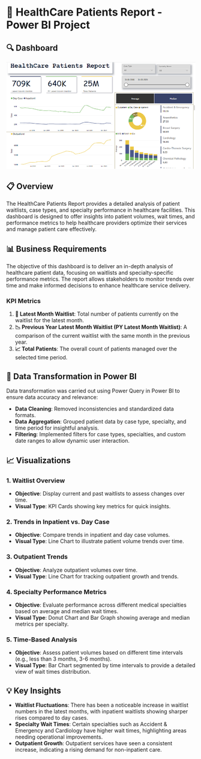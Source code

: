 # 🏥 HealthCare Patients Report - Power BI Project

## 🔍 Dashboard
![Dashboard Preview](https://github.com/muskaanagg20/Healthcare-Analysis-PowerBI/blob/main/Healthcare%20analysis.PNG)

## 📋 Overview
The HealthCare Patients Report provides a detailed analysis of patient waitlists, case types, and specialty performance in healthcare facilities. This dashboard is designed to offer insights into patient volumes, wait times, and performance metrics to help healthcare providers optimize their services and manage patient care effectively.

## 📊 Business Requirements
The objective of this dashboard is to deliver an in-depth analysis of healthcare patient data, focusing on waitlists and specialty-specific performance metrics. The report allows stakeholders to monitor trends over time and make informed decisions to enhance healthcare service delivery.

### KPI Metrics
1. **🧾 Latest Month Waitlist**: Total number of patients currently on the waitlist for the latest month.
2. **📉 Previous Year Latest Month Waitlist (PY Latest Month Waitlist)**: A comparison of the current waitlist with the same month in the previous year.
3. **📈 Total Patients**: The overall count of patients managed over the selected time period.

## 🔄 Data Transformation in Power BI
Data transformation was carried out using Power Query in Power BI to ensure data accuracy and relevance:
- **Data Cleaning**: Removed inconsistencies and standardized data formats.
- **Data Aggregation**: Grouped patient data by case type, specialty, and time period for insightful analysis.
- **Filtering**: Implemented filters for case types, specialties, and custom date ranges to allow dynamic user interaction.

## 📈 Visualizations
### 1. **Waitlist Overview**
   - **Objective**: Display current and past waitlists to assess changes over time.
   - **Visual Type**: KPI Cards showing key metrics for quick insights.

### 2. **Trends in Inpatient vs. Day Case**
   - **Objective**: Compare trends in inpatient and day case volumes.
   - **Visual Type**: Line Chart to illustrate patient volume trends over time.

### 3. **Outpatient Trends**
   - **Objective**: Analyze outpatient volumes over time.
   - **Visual Type**: Line Chart for tracking outpatient growth and trends.

### 4. **Specialty Performance Metrics**
   - **Objective**: Evaluate performance across different medical specialties based on average and median wait times.
   - **Visual Type**: Donut Chart and Bar Graph showing average and median metrics per specialty.

### 5. **Time-Based Analysis**
   - **Objective**: Assess patient volumes based on different time intervals (e.g., less than 3 months, 3-6 months).
   - **Visual Type**: Bar Chart segmented by time intervals to provide a detailed view of wait times distribution.

## 💡 Key Insights
- **Waitlist Fluctuations**: There has been a noticeable increase in waitlist numbers in the latest months, with inpatient waitlists showing sharper rises compared to day cases.
- **Specialty Wait Times**: Certain specialties such as Accident & Emergency and Cardiology have higher wait times, highlighting areas needing operational improvements.
- **Outpatient Growth**: Outpatient services have seen a consistent increase, indicating a rising demand for non-inpatient care.

